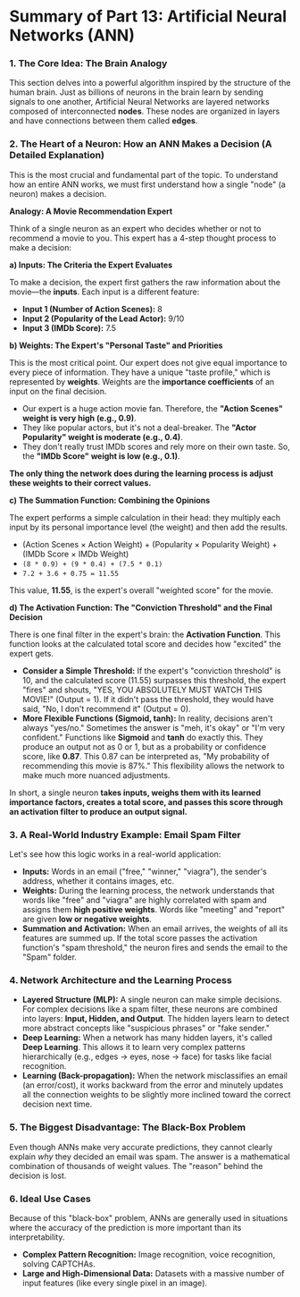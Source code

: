 # Summary of Part 13: Artificial Neural Networks (ANN)

### 1. The Core Idea: The Brain Analogy

This section delves into a powerful algorithm inspired by the structure of the human brain. Just as billions of neurons in the brain learn by sending signals to one another, Artificial Neural Networks are layered networks composed of interconnected **nodes**. These nodes are organized in layers and have connections between them called **edges**.

### 2. The Heart of a Neuron: How an ANN Makes a Decision (A Detailed Explanation)

This is the most crucial and fundamental part of the topic. To understand how an entire ANN works, we must first understand how a single "node" (a neuron) makes a decision.

**Analogy: A Movie Recommendation Expert**

Think of a single neuron as an expert who decides whether or not to recommend a movie to you. This expert has a 4-step thought process to make a decision:

**a) Inputs: The Criteria the Expert Evaluates**

To make a decision, the expert first gathers the raw information about the movie—the **inputs**. Each input is a different feature:

* **Input 1 (Number of Action Scenes):** 8
* **Input 2 (Popularity of the Lead Actor):** 9/10
* **Input 3 (IMDb Score):** 7.5

**b) Weights: The Expert's "Personal Taste" and Priorities**

This is the most critical point. Our expert does not give equal importance to every piece of information. They have a unique "taste profile," which is represented by **weights**. Weights are the **importance coefficients** of an input on the final decision.

* Our expert is a huge action movie fan. Therefore, the **"Action Scenes" weight is very high (e.g., 0.9)**.
* They like popular actors, but it's not a deal-breaker. The **"Actor Popularity" weight is moderate (e.g., 0.4)**.
* They don't really trust IMDb scores and rely more on their own taste. So, the **"IMDb Score" weight is low (e.g., 0.1)**.

**The only thing the network does during the learning process is adjust these weights to their correct values.**

**c) The Summation Function: Combining the Opinions**

The expert performs a simple calculation in their head: they multiply each input by its personal importance level (the weight) and then add the results.

* (Action Scenes × Action Weight) + (Popularity × Popularity Weight) + (IMDb Score × IMDb Weight)
* `(8 * 0.9) + (9 * 0.4) + (7.5 * 0.1)`
* `7.2 + 3.6 + 0.75 = 11.55`

This value, **11.55**, is the expert's overall "weighted score" for the movie.

**d) The Activation Function: The "Conviction Threshold" and the Final Decision**

There is one final filter in the expert's brain: the **Activation Function**. This function looks at the calculated total score and decides how "excited" the expert gets.

* **Consider a Simple Threshold:** If the expert's "conviction threshold" is 10, and the calculated score (11.55) surpasses this threshold, the expert "fires" and shouts, "YES, YOU ABSOLUTELY MUST WATCH THIS MOVIE!" (Output = 1). If it didn't pass the threshold, they would have said, "No, I don't recommend it" (Output = 0).
* **More Flexible Functions (Sigmoid, tanh):** In reality, decisions aren't always "yes/no." Sometimes the answer is "meh, it's okay" or "I'm very confident." Functions like **Sigmoid** and **tanh** do exactly this. They produce an output not as 0 or 1, but as a probability or confidence score, like **0.87**. This 0.87 can be interpreted as, "My probability of recommending this movie is 87%." This flexibility allows the network to make much more nuanced adjustments.

In short, a single neuron **takes inputs, weighs them with its learned importance factors, creates a total score, and passes this score through an activation filter to produce an output signal.**

### 3. A Real-World Industry Example: Email Spam Filter

Let's see how this logic works in a real-world application:

* **Inputs:** Words in an email ("free," "winner," "viagra"), the sender's address, whether it contains images, etc.
* **Weights:** During the learning process, the network understands that words like "free" and "viagra" are highly correlated with spam and assigns them **high positive weights**. Words like "meeting" and "report" are given **low or negative weights**.
* **Summation and Activation:** When an email arrives, the weights of all its features are summed up. If the total score passes the activation function's "spam threshold," the neuron fires and sends the email to the "Spam" folder.

### 4. Network Architecture and the Learning Process

* **Layered Structure (MLP):** A single neuron can make simple decisions. For complex decisions like a spam filter, these neurons are combined into layers: **Input, Hidden, and Output**. The hidden layers learn to detect more abstract concepts like "suspicious phrases" or "fake sender."
* **Deep Learning:** When a network has many hidden layers, it's called **Deep Learning**. This allows it to learn very complex patterns hierarchically (e.g., edges -> eyes, nose -> face) for tasks like facial recognition.
* **Learning (Back-propagation):** When the network misclassifies an email (an error/cost), it works backward from the error and minutely updates all the connection weights to be slightly more inclined toward the correct decision next time.

### 5. The Biggest Disadvantage: The Black-Box Problem

Even though ANNs make very accurate predictions, they cannot clearly explain *why* they decided an email was spam. The answer is a mathematical combination of thousands of weight values. The "reason" behind the decision is lost.

### 6. Ideal Use Cases

Because of this "black-box" problem, ANNs are generally used in situations where the accuracy of the prediction is more important than its interpretability.

* **Complex Pattern Recognition:** Image recognition, voice recognition, solving CAPTCHAs.
* **Large and High-Dimensional Data:** Datasets with a massive number of input features (like every single pixel in an image).